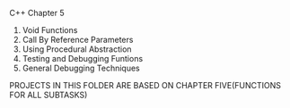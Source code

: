C++ Chapter 5

1. Void Functions
2. Call By Reference Parameters
3. Using Procedural Abstraction
4. Testing and Debugging Funtions
5. General Debugging Techniques

PROJECTS IN THIS FOLDER ARE BASED ON CHAPTER FIVE(FUNCTIONS FOR ALL SUBTASKS)